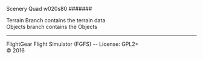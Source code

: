 Scenery Quad 
w020s80
#######
 
Terrain Branch contains the terrain data <br>
Objects branch contains the Objects
 
***
 
FlightGear Flight Simulator (FGFS) -- License: GPL2+ <br>
:copyright: 2016
